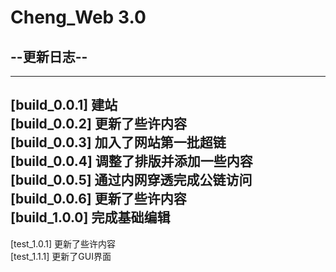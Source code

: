 # Cheng_Web 3.0
## --更新日志--
---------------------------  
[build_0.0.1] 建站  
[build_0.0.2] 更新了些许内容  
[build_0.0.3] 加入了网站第一批超链  
[build_0.0.4] 调整了排版并添加一些内容  
[build_0.0.5] 通过内网穿透完成公链访问  
[build_0.0.6] 更新了些许内容  
[build_1.0.0] 完成基础编辑  
---------------------------  
[test_1.0.1] 更新了些许内容  
[test_1.1.1] 更新了GUI界面  


